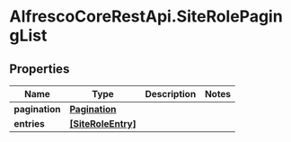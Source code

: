 # AlfrescoCoreRestApi.SiteRolePagingList

## Properties
Name | Type | Description | Notes
------------ | ------------- | ------------- | -------------
**pagination** | [**Pagination**](Pagination.md) |  | 
**entries** | [**[SiteRoleEntry]**](SiteRoleEntry.md) |  | 


